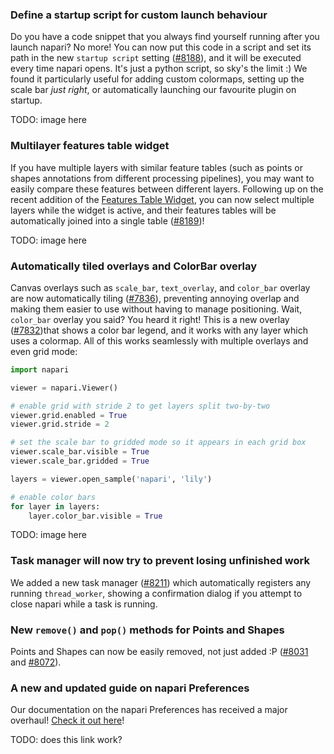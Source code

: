 ### Define a startup script for custom launch behaviour
Do you have a code snippet that you always find yourself running after you launch napari? No more! You can now put this code in a script and set its path in the new `startup script` setting ([#8188](https://github.com/napari/napari/pull/8188)), and it will be executed every time napari opens. It's just a python script, so sky's the limit :) We found it particularly useful for adding custom colormaps, setting up the scale bar *just right*, or automatically launching our favourite plugin on startup.

TODO: image here

### Multilayer features table widget
If you have multiple layers with similar feature tables (such as points or shapes annotations from different processing pipelines), you may want to easily compare these features between different layers. Following up on the recent addition of the [Features Table Widget](features-table-widget), you can now select multiple layers while the widget is active, and their features tables will be automatically joined into a single table ([#8189](https://github.com/napari/napari/pull/8189))!

TODO: image here

### Automatically tiled overlays and ColorBar overlay
Canvas overlays such as `scale_bar`, `text_overlay`, and `color_bar` overlay are now automatically tiling ([#7836](https://github.com/napari/napari/pull/7836)), preventing annoying overlap and making them easier to use without having to manage positioning. Wait, `color_bar` overlay you said? You heard it right! This is a new overlay ([#7832](https://github.com/napari/napari/pull/7832))that shows a color bar legend, and it works with any layer which uses a colormap. All of this works seamlessly with multiple overlays and even grid mode:

```py
import napari

viewer = napari.Viewer()

# enable grid with stride 2 to get layers split two-by-two
viewer.grid.enabled = True
viewer.grid.stride = 2

# set the scale bar to gridded mode so it appears in each grid box
viewer.scale_bar.visible = True
viewer.scale_bar.gridded = True

layers = viewer.open_sample('napari', 'lily')

# enable color bars
for layer in layers:
    layer.color_bar.visible = True
```

TODO: image here

### Task manager will now try to prevent losing unfinished work
We added a new task manager ([#8211](https://github.com/napari/napari/pull/8211)) which automatically registers any running `thread_worker`, showing a confirmation dialog if you attempt to close napari while a task is running.

### New `remove()` and `pop()` methods for Points and Shapes
Points and Shapes can now be easily removed, not just added :P ([#8031](https://github.com/napari/napari/pull/8031) and [#8072](https://github.com/napari/napari/pull/8072)).

### A new and updated guide on napari Preferences
Our documentation on the napari Preferences has received a major overhaul! [Check it out here](https://napari.org/stable/guides/preferences.html#preferences)!

TODO: does this link work?
